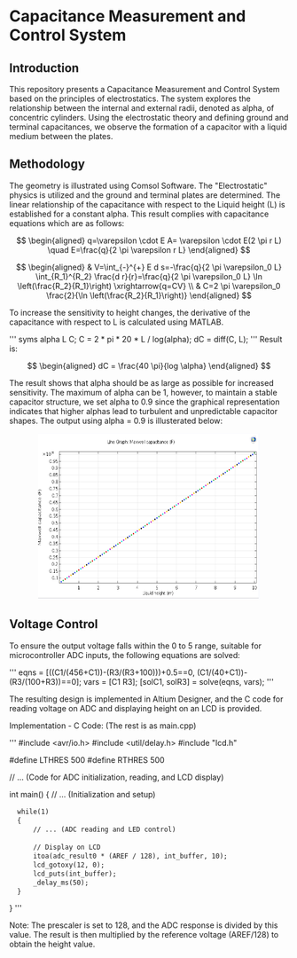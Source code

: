 # Capacitance Measurement and Control System
## Introduction
This repository presents a Capacitance Measurement and Control System based on the principles of electrostatics. The system explores the relationship between the internal and external radii, denoted as alpha, of concentric cylinders. Using the electrostatic theory and defining ground and terminal capacitances, we observe the formation of a capacitor with a liquid medium between the plates.

## Methodology
The geometry is illustrated using Comsol Software. The "Electrostatic" physics is utilized and the ground and terminal plates are determined.
The linear relationship of the capacitance with respect to the Liquid height (L) is established for a constant alpha.
This result complies with capacitance equations which are as follows:

$$
\begin{aligned}
q=\varepsilon \cdot E A= \varepsilon \cdot E(2 \pi r L) \quad E=\frac{q}{2 \pi \varepsilon r L}
\end{aligned}
$$

$$
\begin{aligned}
& V=\int_{-}^{+} E d s=-\frac{q}{2 \pi \varepsilon_0 L} \int_{R_1}^{R_2} \frac{d r}{r}=\frac{q}{2 \pi \varepsilon_0 L} \ln \left(\frac{R_2}{R_1}\right) \xrightarrow{q=CV} \\
& C=2 \pi \varepsilon_0 \frac{2}{\ln \left(\frac{R_2}{R_1}\right)}
\end{aligned}
$$


To increase the sensitivity to height changes, the derivative of the capacitance with respect to L is calculated using MATLAB.

'''
  syms alpha L C;
  C = 2 * pi * 20 * L / log(alpha);
  dC = diff(C, L);
'''
Result is:

$$
  \begin{aligned}
  dC = \frac{40 \pi}{log \alpha}
  \end{aligned}
$$ 

The result shows that alpha should be as large as possible for increased sensitivity. The maximum of alpha can be 1, however, to maintain a stable capacitor structure, we set alpha to 0.9 since the graphical representation indicates that higher alphas lead to turbulent and unpredictable capacitor shapes.
The output using alpha = 0.9 is illusterated below:

<p align="center">
  <img src="./Figures/linear.png" width="400" height="300" alt="linear">
</p>


## Voltage Control
To ensure the output voltage falls within the 0 to 5 range, suitable for microcontroller ADC inputs, the following equations are solved:

'''
eqns = [((C1/(456+C1))-(R3/(R3+100)))+0.5==0, (C1/(40+C1))-(R3/(100+R3))==0];
vars = [C1 R3];
[solC1, solR3] = solve(eqns, vars);
'''

The resulting design is implemented in Altium Designer, and the C code for reading voltage on ADC and displaying height on an LCD is provided.

Implementation - C Code: (The rest is as main.cpp)

'''
  #include <avr/io.h>
  #include <util/delay.h>
  #include "lcd.h"

  #define LTHRES 500
  #define RTHRES 500

  // ... (Code for ADC initialization, reading, and LCD display)

  int main()
  {
      // ... (Initialization and setup)

      while(1)
      {
          // ... (ADC reading and LED control)

          // Display on LCD
          itoa(adc_result0 * (AREF / 128), int_buffer, 10);
          lcd_gotoxy(12, 0);
          lcd_puts(int_buffer);
          _delay_ms(50);
      }
  }
'''

Note: The prescaler is set to 128, and the ADC response is divided by this value. The result is then multiplied by the reference voltage (AREF/128) to obtain the height value.